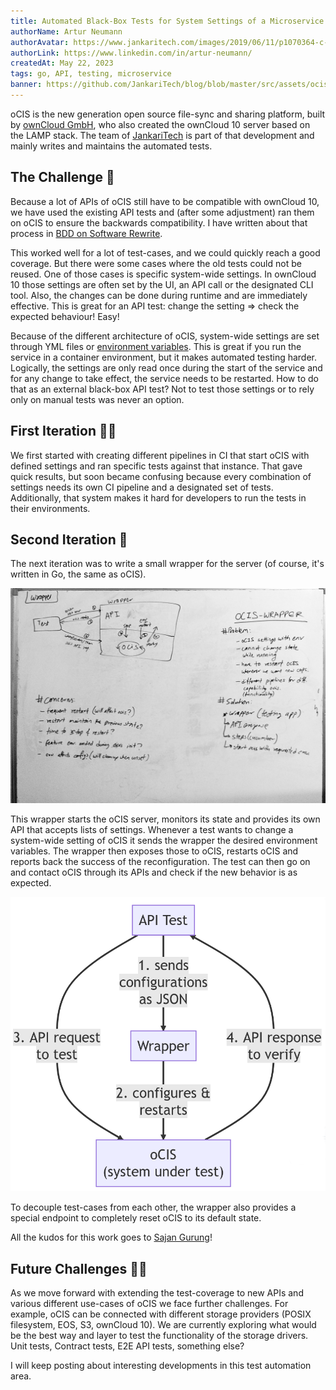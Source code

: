 ```yaml
---
title: Automated Black-Box Tests for System Settings of a Microservice Application
authorName: Artur Neumann
authorAvatar: https://www.jankaritech.com/images/2019/06/11/p1070364-c-light-800.jpg
authorLink: https://www.linkedin.com/in/artur-neumann/
createdAt: May 22, 2023
tags: go, API, testing, microservice
banner: https://github.com/JankariTech/blog/blob/master/src/assets/ocisWrapper/banner.png
---
```

oCIS is the new generation open source file-sync and sharing platform, built by [ownCloud GmbH](https://www.owncloud.com), who also created the ownCloud 10 server based on the LAMP stack. The team of [JankariTech](https://www.jankaritech.com) is part of that development and mainly writes and maintains the automated tests.

## The Challenge 🚀

Because a lot of APIs of oCIS still have to be compatible with ownCloud 10, we have used the existing API tests and (after some adjustment) ran them on oCIS to ensure the backwards compatibility. I have written about that process in [BDD on Software Rewrite](https://blog.jankaritech.com/#/blog/Behaviour%20Driven%20Development/BDD%20on%20Software%20Rewrite).

This worked well for a lot of test-cases, and we could quickly reach a good coverage. But there were some cases where the old tests could not be reused. One of those cases is specific system-wide settings. In ownCloud 10 those settings are often set by the UI, an API call or the designated CLI tool. Also, the changes can be done during runtime and are immediately effective. This is great for an API test: change the setting => check the expected behaviour! Easy!

Because of the different architecture of oCIS, system-wide settings are set through YML files or [environment variables](https://doc.owncloud.com/ocis/next/deployment/services/env-var-note.html). This is great if you run the service in a container environment, but it makes automated testing harder. Logically, the settings are only read once during the start of the service and for any change to take effect, the service needs to be restarted. How to do that as an external black-box API test?
Not to test those settings or to rely only on manual tests was never an option.

## First Iteration 😵‍💫

We first started with creating different pipelines in CI that start oCIS with defined settings and ran specific tests against that instance. That gave quick results, but soon became confusing because every combination of settings needs its own CI pipeline and a designated set of tests. Additionally, that system makes it hard for developers to run the tests in their environments.

## Second Iteration 🥳

The next iteration was to write a small wrapper for the server (of course, it's written in Go, the same as oCIS).

![Whiteboard](/src/assets/ocisWrapper/whiteboard.jpg)

This wrapper starts the oCIS server, monitors its state and provides its own API that accepts lists of settings.
Whenever a test wants to change a system-wide setting of oCIS it sends the wrapper the desired environment variables. The wrapper then exposes those to oCIS, restarts oCIS and reports back the success of the reconfiguration. The test can then go on and contact oCIS through its APIs and check if the new behavior is as expected.

![Diagram](/src/assets/ocisWrapper/diagram.png)

To decouple test-cases from each other, the wrapper also provides a special endpoint to completely reset oCIS to its default state.

All the kudos for this work goes to [Sajan Gurung](https://github.com/saw-jan)!

## Future Challenges 🧑‍💻

As we move forward with extending the test-coverage to new APIs and various different use-cases of oCIS we face further challenges. For example, oCIS can be connected with different storage providers (POSIX filesystem, EOS, S3, ownCloud 10). We are currently exploring what would be the best way and layer to test the functionality of the storage drivers. Unit tests, Contract tests, E2E API tests, something else?

I will keep posting about interesting developments in this test automation area.
